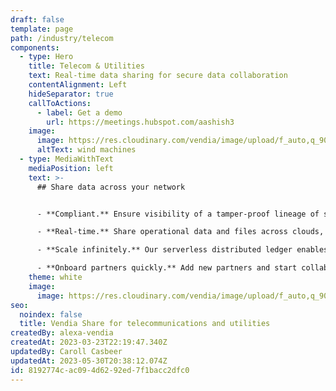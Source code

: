 ```yaml
---
draft: false
template: page
path: /industry/telecom
components:
  - type: Hero
    title: Telecom & Utilities
    text: Real-time data sharing for secure data collaboration
    contentAlignment: Left
    hideSeparator: true
    callToActions:
      - label: Get a demo
        url: https://meetings.hubspot.com/aashish3
    image:
      image: https://res.cloudinary.com/vendia/image/upload/f_auto,q_90/v1677277457/Website/Iso/Group_movfap.png
      altText: wind machines
  - type: MediaWithText
    mediaPosition: left
    text: >-
      ## Share data across your network


      - **Compliant.** Ensure visibility of a tamper-proof lineage of sensitive data throughout its lifecycle.

      - **Real-time.** Share operational data and files across clouds, networks, and partners. 

      - **Scale infinitely.** Our serverless distributed ledger enables organizations to scale with you as your data ecoystem grows. 

      - **Onboard partners quickly.** Add new partners and start collaborating on a shared data ecoystem in weeks, not months.
    theme: white
    image:
      image: https://res.cloudinary.com/vendia/image/upload/f_auto,q_90/v1671499818/Website/Iso/Vendia-Uni_bveueo.svg
seo:
  noindex: false
  title: Vendia Share for telecommunications and utilities
createdBy: alexa-vendia
createdAt: 2023-03-23T22:19:47.340Z
updatedBy: Caroll Casbeer
updatedAt: 2023-05-30T20:38:12.074Z
id: 8192774c-ac09-4d62-92ed-7f1bacc2dfc0
---
```

